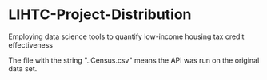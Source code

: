 # LIHTC-Project-Distribution
Employing data science tools to quantify low-income housing tax credit effectiveness

The file with the string "..Census.csv" means the API was run on the original data set. 
